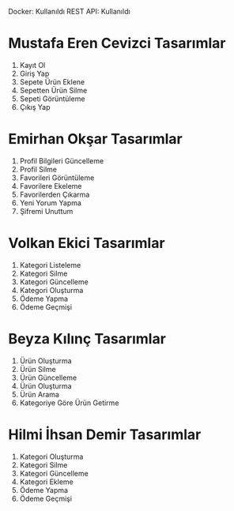 Docker: Kullanıldı    REST API: Kullanıldı

# Mustafa Eren Cevizci Tasarımlar #
1. Kayıt Ol
2. Giriş Yap
3. Sepete Ürün Eklene
4. Sepetten Ürün Silme
5. Sepeti Görüntüleme
6. Çıkış Yap


# Emirhan Okşar Tasarımlar #
1. Profil Bilgileri Güncelleme
2. Profil Silme
3. Favorileri Görüntüleme
4. Favorilere Ekeleme
5. Favorilerden Çıkarma
6. Yeni Yorum Yapma
7. Şifremi Unuttum

# Volkan Ekici Tasarımlar #
1. Kategori Listeleme
2. Kategori Silme
3. Kategori Güncelleme
4. Kategori Oluşturma
5. Ödeme Yapma
6. Ödeme Geçmişi


# Beyza Kılınç Tasarımlar #
1. Ürün Oluşturma
2. Ürün Silme
3. Ürün Güncelleme
4. Ürün Oluşturma
5. Ürün Arama
6. Kategoriye Göre Ürün Getirme

# Hilmi İhsan Demir Tasarımlar #
1. Kategori Oluşturma
2. Kategori Silme
3. Kategori Güncelleme
4. Kategori Ekleme
5. Ödeme Yapma
6. Ödeme Geçmişi
